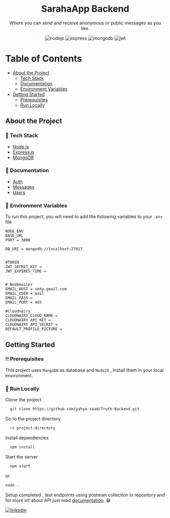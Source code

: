 <div align="center">
  <h1>SarahaApp Backend</h1>
  <p>Where you can send and receive anonymous or public messages as you like.</p>
      <img src="https://img.shields.io/badge/Node%20js-339933?style=for-the-badge&logo=nodedotjs&logoColor=white" alt="nodejs" />
      <img src="https://img.shields.io/badge/Express%20js-000000?style=for-the-badge&logo=express&logoColor=white" alt="express" />
      <img src="https://img.shields.io/badge/MongoDB-4EA94B?style=for-the-badge&logo=mongodb&logoColor=white" alt="mongodb" />
      <img src="https://img.shields.io/badge/JWT-000000?style=for-the-badge&logo=JSON%20web%20tokens&logoColor=white" alt="jwt">
  </div>
<!-- Table of Contents -->

# Table of Contents

- [About the Project](#about-the-project)
  - [Tech Stack](#space_invader-tech-stack)
  - [Documentation](#notebook_with_decorative_cover-documentation)
  - [Environment Variables](#key-environment-variables)
- [Getting Started](#getting-started)
  - [Prerequisites](#bangbang-prerequisites)
  - [Run Locally](#running-run-locally)

<!-- About the Project -->

## About the Project

<!-- TechStack -->

### :space_invader: Tech Stack

  <ul>
    <li><a href="https://www.nodejs.org">Node.js</a></li>
    <li><a href="https://www.expressjs.com/">Express.js</a></li>
    <li><a href="https://www.mongodb.com/">MongoDB</a></li>

  </ul>

<!-- Documentation -->

### :notebook_with_decorative_cover: Documentation

- [Auth](./docs/auth/)
- [Messages](./docs/messages/)
- [Users](./docs/users/)

<!-- Environment Variables -->

### :key: Environment Variables

To run this project, you will need to add the following variables to your `.env` file

```
NODE_ENV
BASE_URL
PORT = 3000

DB_URI = mongodb://localhost:27017


#TOKEN
JWT_SECRET_KEY =
JWT_EXPIRES_TIME =


# Nodemailer
EMAIL_HOST = smtp.gmail.com
EMAIL_USER = mail
EMAIL_PASS =
EMAIL_PORT = 465

#Cloudnairy
CLOUDNAIRY_CLOUD_NAME =
CLOUDNAIRY_API_KEY =
CLOUDNAIRY_API_SECRET =
DEFAULT_PROFILE_PICTURE =
```

<!-- Getting Started -->

## Getting Started

<!-- Prerequisites -->

### :bangbang: Prerequisites

This project uses `MongoDB` as database and `NodeJS` , install them in your local environment.

<!-- Run Locally -->

### :running: Run Locally

Clone the project

```bash
  git clone https://github.com/yahya-saad/Truth-Backend.git
```

Go to the project directory

```bash
  cd project-directory
```

Install dependencies

```bash
  npm install
```

Start the server

```bash
  npm start
```

or

```bash
node .
```

Setup completed , test endpoints using postman collection in repository and for more inf about API just read [documentation](#notebook_with_decorative_cover-documentation). 😁

[![linkedin](https://img.shields.io/badge/linkedin-0A66C2?style=for-the-badge&logo=linkedin&logoColor=white)](https://www.linkedin.com/in/hesham-maher-9232a9202)
